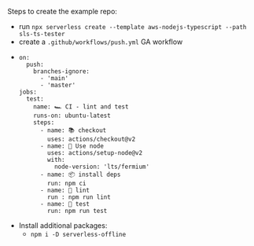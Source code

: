 Steps to create the example repo:

-   run `npx serverless create --template aws-nodejs-typescript --path sls-ts-tester`
-   create a `.github/workflows/push.yml` GA workflow
-   ```
    on:
      push:
        branches-ignore:
          - 'main'
          - 'master'
    jobs:
      test:
        name: 🏎️ CI - lint and test
        runs-on: ubuntu-latest
        steps:
          - name: 📚 checkout
            uses: actions/checkout@v2
          - name: 💚 Use node
            uses: actions/setup-node@v2
            with:
              node-version: 'lts/fermium'
          - name: 📦 install deps
            run: npm ci
          - name: 🛂 lint
            run : npm run lint
          - name: 🧪 test
            run: npm run test
    ```
-   Install additional packages:
    - `npm i -D serverless-offline`
